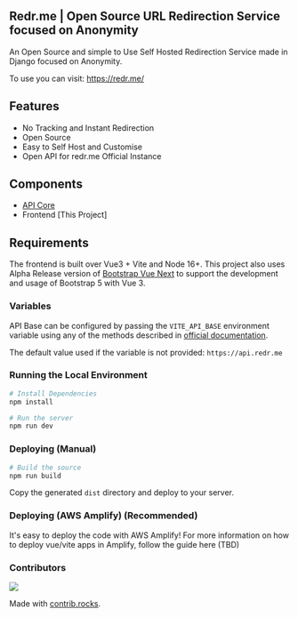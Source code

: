 ## Redr.me | Open Source URL Redirection Service focused on Anonymity
An Open Source and simple to Use Self Hosted Redirection Service made in Django focused on Anonymity.

To use you can visit: https://redr.me/

## Features
- No Tracking and Instant Redirection
- Open Source
- Easy to Self Host and Customise
- Open API for redr.me Official Instance


## Components

- [API Core](https://github.com/letstream/redr.me)
- Frontend [This Project]

## Requirements
The frontend is built over Vue3 + Vite and Node 16+.
This project also uses Alpha Release version of [Bootstrap Vue Next](https://github.com/bootstrap-vue-next/bootstrap-vue-next) to support the development and usage of Bootstrap 5 with Vue 3.

### Variables
API Base can be configured by passing the `VITE_API_BASE` environment variable using any of the methods described in [official documentation](https://vitejs.dev/guide/env-and-mode.html).

The default value used if the variable is not provided: `https://api.redr.me`

### Running the Local Environment

```bash
# Install Dependencies
npm install

# Run the server
npm run dev
```

### Deploying (Manual)

```bash
# Build the source
npm run build
```

Copy the generated `dist` directory and deploy to your server.

### Deploying (AWS Amplify) (Recommended)

It's easy to deploy the code with AWS Amplify! For more information on how to deploy vue/vite apps in Amplify, follow the guide here (TBD)

### Contributors
<a href="https://github.com/letstream/redr.me-frontend/graphs/contributors">
  <img src="https://contrib.rocks/image?repo=letstream/redr.me-frontend" />
</a>

Made with [contrib.rocks](https://contrib.rocks).
